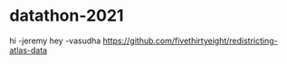 ﻿# datathon-2021
hi
-jeremy
hey
-vasudha
https://github.com/fivethirtyeight/redistricting-atlas-data

